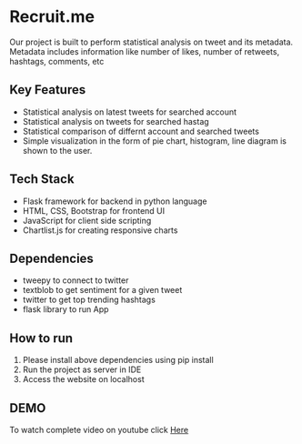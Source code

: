 # Recruit.me
Our project is built to perform statistical analysis on tweet and its metadata. Metadata includes information like number of likes, number of retweets, hashtags, comments, etc


## Key Features
- Statistical analysis on latest tweets for searched account 
- Statistical analysis on tweets for searched hastag
- Statistical comparison of differnt account and searched tweets
- Simple visualization in the form of pie chart, histogram, line diagram is shown to the user. 


## Tech Stack
- Flask framework for backend in python language
- HTML, CSS, Bootstrap for frontend UI
- JavaScript for client side scripting
- Chartlist.js for creating responsive charts


## Dependencies
- tweepy to connect to twitter
- textblob to get sentiment for a given tweet
- twitter to get top trending hashtags
- flask library to run App


## How to run
1.  Please install above dependencies using pip install
2. Run the project as server in IDE
3. Access the website on localhost

## DEMO
To watch complete video on youtube click [Here](https://www.youtube.com/watch?v=BIyNyXvFWGs "Here")
